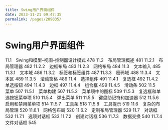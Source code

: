 ```yaml
---
title: Swing用户界面组件
date: 2023-11-21 09:47:35
permalink: /pages/289035/
---
```

# Swing用户界面组件

11.1　Swing和模型–视图–控制器设计模式 478
11.2　布局管理概述 481
11.2.1　布局管理器 482
11.2.2　边框布局 483
11.2.3　网格布局 484
11.3　文本输入 485
11.3.1　文本域 486
11.3.2　标签和标签组件 487
11.3.3　密码域 488
11.3.4　文本区 489
11.3.5　滚动窗格 489
11.4　选择组件 491
11.4.1　复选框 492
11.4.2　单选按钮 494
11.4.3　边框 497
11.4.4　组合框 499
11.4.5　滑动条 502
11.5　菜单 507
11.5.1　菜单构建 507
11.5.2　菜单项中的图标 509
11.5.3　复选框和单选按钮菜单项 510
11.5.4　弹出菜单 511
11.5.5　键盘助记符和加速器 512
11.5.6　启用和禁用菜单项 514
11.5.7　工具条 518
11.5.8　工具提示 519
11.6　复杂的布局管理 520
11.6.1　网格包布局 520
11.6.2　定制布局管理器 529
11.7　对话框 532
11.7.1　选项对话框 533
11.7.2　创建对话框 536
11.7.3　数据交换 540
11.7.4　文件对话框 545